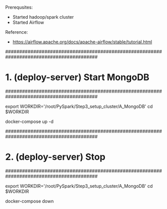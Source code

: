 Prerequsites:
- Started hadoop/spark cluster
- Started Airflow

Reference:
- https://airflow.apache.org/docs/apache-airflow/stable/tutorial.html


#########################################################################################
# 1. (deploy-server)  Start MongoDB
#########################################################################################

export WORKDIR='/root/PySpark/Step3_setup_cluster/A_MongoDB'
cd $WORKDIR

docker-compose up -d

#########################################################################################
# 2. (deploy-server)  Stop
#########################################################################################

export WORKDIR='/root/PySpark/Step3_setup_cluster/A_MongoDB'
cd $WORKDIR

docker-compose down
